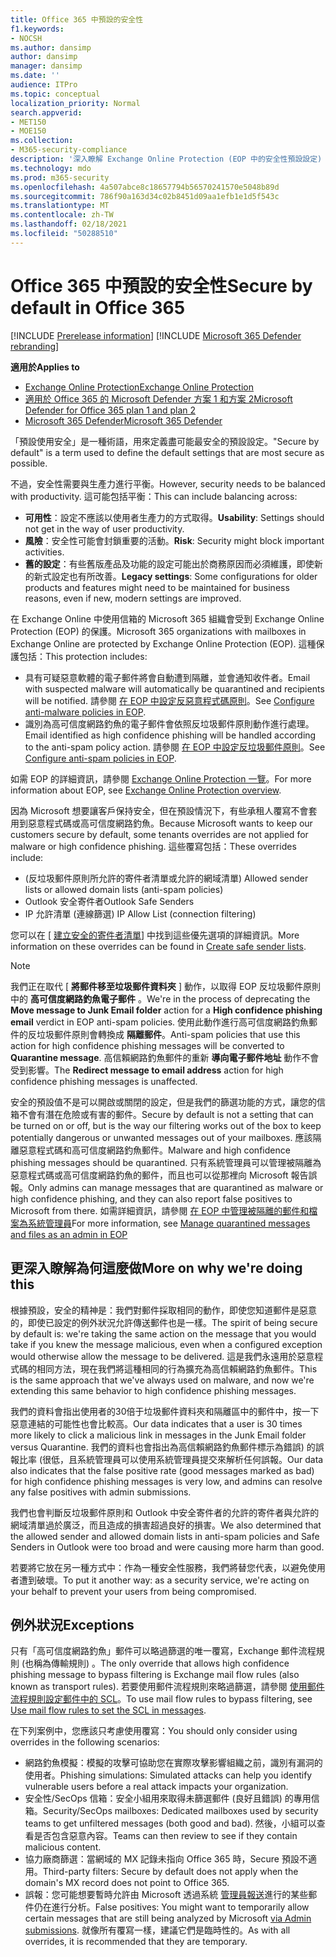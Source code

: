 ```yaml
---
title: Office 365 中預設的安全性
f1.keywords:
- NOCSH
ms.author: dansimp
author: dansimp
manager: dansimp
ms.date: ''
audience: ITPro
ms.topic: conceptual
localization_priority: Normal
search.appverid:
- MET150
- MOE150
ms.collection:
- M365-security-compliance
description: '深入瞭解 Exchange Online Protection (EOP 中的安全性預設設定) '
ms.technology: mdo
ms.prod: m365-security
ms.openlocfilehash: 4a507abce8c18657794b56570241570e5048b89d
ms.sourcegitcommit: 786f90a163d34c02b8451d09aa1efb1e1d5f543c
ms.translationtype: MT
ms.contentlocale: zh-TW
ms.lasthandoff: 02/18/2021
ms.locfileid: "50288510"
---
```

# <a name="secure-by-default-in-office-365"></a><span data-ttu-id="57184-103">Office 365 中預設的安全性</span><span class="sxs-lookup"><span data-stu-id="57184-103">Secure by default in Office 365</span></span>

[!INCLUDE [Prerelease information](../includes/prerelease.md)]
[!INCLUDE [Microsoft 365 Defender rebranding](../includes/microsoft-defender-for-office.md)]

<span data-ttu-id="57184-104">**適用於**</span><span class="sxs-lookup"><span data-stu-id="57184-104">**Applies to**</span></span>
- [<span data-ttu-id="57184-105">Exchange Online Protection</span><span class="sxs-lookup"><span data-stu-id="57184-105">Exchange Online Protection</span></span>](exchange-online-protection-overview.md)
- [<span data-ttu-id="57184-106">適用於 Office 365 的 Microsoft Defender 方案 1 和方案 2</span><span class="sxs-lookup"><span data-stu-id="57184-106">Microsoft Defender for Office 365 plan 1 and plan 2</span></span>](office-365-atp.md)
- [<span data-ttu-id="57184-107">Microsoft 365 Defender</span><span class="sxs-lookup"><span data-stu-id="57184-107">Microsoft 365 Defender</span></span>](../mtp/microsoft-threat-protection.md)

<span data-ttu-id="57184-108">「預設使用安全」是一種術語，用來定義盡可能最安全的預設設定。</span><span class="sxs-lookup"><span data-stu-id="57184-108">"Secure by default" is a term used to define the default settings that are most secure as possible.</span></span>

<span data-ttu-id="57184-109">不過，安全性需要與生產力進行平衡。</span><span class="sxs-lookup"><span data-stu-id="57184-109">However, security needs to be balanced with productivity.</span></span> <span data-ttu-id="57184-110">這可能包括平衡：</span><span class="sxs-lookup"><span data-stu-id="57184-110">This can include balancing across:</span></span>

- <span data-ttu-id="57184-111">**可用性**：設定不應該以使用者生產力的方式取得。</span><span class="sxs-lookup"><span data-stu-id="57184-111">**Usability**: Settings should not get in the way of user productivity.</span></span>
- <span data-ttu-id="57184-112">**風險**：安全性可能會封鎖重要的活動。</span><span class="sxs-lookup"><span data-stu-id="57184-112">**Risk**: Security might block important activities.</span></span>
- <span data-ttu-id="57184-113">**舊的設定**：有些舊版產品及功能的設定可能出於商務原因而必須維護，即使新的新式設定也有所改善。</span><span class="sxs-lookup"><span data-stu-id="57184-113">**Legacy settings**: Some configurations for older products and features might need to be maintained for business reasons, even if new, modern settings are improved.</span></span>

<span data-ttu-id="57184-114">在 Exchange Online 中使用信箱的 Microsoft 365 組織會受到 Exchange Online Protection (EOP) 的保護。</span><span class="sxs-lookup"><span data-stu-id="57184-114">Microsoft 365 organizations with mailboxes in Exchange Online are protected by Exchange Online Protection (EOP).</span></span> <span data-ttu-id="57184-115">這種保護包括：</span><span class="sxs-lookup"><span data-stu-id="57184-115">This protection includes:</span></span>

- <span data-ttu-id="57184-116">具有可疑惡意軟體的電子郵件將會自動遭到隔離，並會通知收件者。</span><span class="sxs-lookup"><span data-stu-id="57184-116">Email with suspected malware will automatically be quarantined and recipients will be notified.</span></span> <span data-ttu-id="57184-117">請參閱 [在 EOP 中設定反惡意程式碼原則](configure-anti-malware-policies.md)。</span><span class="sxs-lookup"><span data-stu-id="57184-117">See [Configure anti-malware policies in EOP](configure-anti-malware-policies.md).</span></span>
- <span data-ttu-id="57184-118">識別為高可信度網路釣魚的電子郵件會依照反垃圾郵件原則動作進行處理。</span><span class="sxs-lookup"><span data-stu-id="57184-118">Email identified as high confidence phishing will be handled according to the anti-spam policy action.</span></span> <span data-ttu-id="57184-119">請參閱 [在 EOP 中設定反垃圾郵件原則](configure-your-spam-filter-policies.md)。</span><span class="sxs-lookup"><span data-stu-id="57184-119">See [Configure anti-spam policies in EOP](configure-your-spam-filter-policies.md).</span></span>

<span data-ttu-id="57184-120">如需 EOP 的詳細資訊，請參閱 [Exchange Online Protection 一覽](exchange-online-protection-overview.md)。</span><span class="sxs-lookup"><span data-stu-id="57184-120">For more information about EOP, see [Exchange Online Protection overview](exchange-online-protection-overview.md).</span></span>

<span data-ttu-id="57184-121">因為 Microsoft 想要讓客戶保持安全，但在預設情況下，有些承租人覆寫不會套用到惡意程式碼或高可信度網路釣魚。</span><span class="sxs-lookup"><span data-stu-id="57184-121">Because Microsoft wants to keep our customers secure by default, some tenants overrides are not applied for malware or high confidence phishing.</span></span> <span data-ttu-id="57184-122">這些覆寫包括：</span><span class="sxs-lookup"><span data-stu-id="57184-122">These overrides include:</span></span>

- <span data-ttu-id="57184-123"> (反垃圾郵件原則所允許的寄件者清單或允許的網域清單) </span><span class="sxs-lookup"><span data-stu-id="57184-123">Allowed sender lists or allowed domain lists (anti-spam policies)</span></span>
- <span data-ttu-id="57184-124">Outlook 安全寄件者</span><span class="sxs-lookup"><span data-stu-id="57184-124">Outlook Safe Senders</span></span>
- <span data-ttu-id="57184-125">IP 允許清單 (連線篩選) </span><span class="sxs-lookup"><span data-stu-id="57184-125">IP Allow List (connection filtering)</span></span>

<span data-ttu-id="57184-126">您可以在 [ [建立安全的寄件者清單](create-safe-sender-lists-in-office-365.md)] 中找到這些優先選項的詳細資訊。</span><span class="sxs-lookup"><span data-stu-id="57184-126">More information on these overrides can be found in [Create safe sender lists](create-safe-sender-lists-in-office-365.md).</span></span>

> [!NOTE]
> <span data-ttu-id="57184-127">我們正在取代 [ **將郵件移至垃圾郵件資料夾** ] 動作，以取得 EOP 反垃圾郵件原則中的 **高可信度網路釣魚電子郵件** 。</span><span class="sxs-lookup"><span data-stu-id="57184-127">We're in the process of deprecating the **Move message to Junk Email folder** action for a **High confidence phishing email** verdict in EOP anti-spam policies.</span></span> <span data-ttu-id="57184-128">使用此動作進行高可信度網路釣魚郵件的反垃圾郵件原則會轉換成 **隔離郵件**。</span><span class="sxs-lookup"><span data-stu-id="57184-128">Anti-spam policies that use this action for high confidence phishing messages will be converted to **Quarantine message**.</span></span> <span data-ttu-id="57184-129">高信賴網路釣魚郵件的重新 **導向電子郵件地址** 動作不會受到影響。</span><span class="sxs-lookup"><span data-stu-id="57184-129">The **Redirect message to email address** action for high confidence phishing messages is unaffected.</span></span>

<span data-ttu-id="57184-130">安全的預設值不是可以開啟或關閉的設定，但是我們的篩選功能的方式，讓您的信箱不會有潛在危險或有害的郵件。</span><span class="sxs-lookup"><span data-stu-id="57184-130">Secure by default is not a setting that can be turned on or off, but is the way our filtering works out of the box to keep potentially dangerous or unwanted messages out of your mailboxes.</span></span> <span data-ttu-id="57184-131">應該隔離惡意程式碼和高可信度網路釣魚郵件。</span><span class="sxs-lookup"><span data-stu-id="57184-131">Malware and high confidence phishing messages should be quarantined.</span></span> <span data-ttu-id="57184-132">只有系統管理員可以管理被隔離為惡意程式碼或高可信度網路釣魚的郵件，而且也可以從那裡向 Microsoft 報告誤報。</span><span class="sxs-lookup"><span data-stu-id="57184-132">Only admins can manage messages that are quarantined as malware or high confidence phishing, and they can also report false positives to Microsoft from there.</span></span> <span data-ttu-id="57184-133">如需詳細資訊，請參閱 [在 EOP 中管理被隔離的郵件和檔案為系統管理員](manage-quarantined-messages-and-files.md)</span><span class="sxs-lookup"><span data-stu-id="57184-133">For more information, see [Manage quarantined messages and files as an admin in EOP](manage-quarantined-messages-and-files.md)</span></span>

## <a name="more-on-why-were-doing-this"></a><span data-ttu-id="57184-134">更深入瞭解為何這麼做</span><span class="sxs-lookup"><span data-stu-id="57184-134">More on why we're doing this</span></span>

<span data-ttu-id="57184-135">根據預設，安全的精神是：我們對郵件採取相同的動作，即使您知道郵件是惡意的，即使已設定的例外狀況允許傳送郵件也是一樣。</span><span class="sxs-lookup"><span data-stu-id="57184-135">The spirit of being secure by default is: we're taking the same action on the message that you would take if you knew the message malicious, even when a configured exception would otherwise allow the message to be delivered.</span></span> <span data-ttu-id="57184-136">這是我們永遠用於惡意程式碼的相同方法，現在我們將這種相同的行為擴充為高信賴網路釣魚郵件。</span><span class="sxs-lookup"><span data-stu-id="57184-136">This is the same approach that we've always used on malware, and now we're extending this same behavior to high confidence phishing messages.</span></span>

<span data-ttu-id="57184-137">我們的資料會指出使用者的30倍于垃圾郵件資料夾和隔離區中的郵件中，按一下惡意連結的可能性也會比較高。</span><span class="sxs-lookup"><span data-stu-id="57184-137">Our data indicates that a user is 30 times more likely to click a malicious link in messages in the Junk Email folder versus Quarantine.</span></span> <span data-ttu-id="57184-138">我們的資料也會指出為高信賴網路釣魚郵件標示為錯誤) 的誤報比率 (很低，且系統管理員可以使用系統管理員提交來解析任何誤報。</span><span class="sxs-lookup"><span data-stu-id="57184-138">Our data also indicates that the false positive rate (good messages marked as bad) for high confidence phishing messages is very low, and admins can resolve any false positives with admin submissions.</span></span>

<span data-ttu-id="57184-139">我們也會判斷反垃圾郵件原則和 Outlook 中安全寄件者的允許的寄件者與允許的網域清單過於廣泛，而且造成的損害超過良好的損害。</span><span class="sxs-lookup"><span data-stu-id="57184-139">We also determined that the allowed sender and allowed domain lists in anti-spam policies and Safe Senders in Outlook were too broad and were causing more harm than good.</span></span>

<span data-ttu-id="57184-140">若要將它放在另一種方式中：作為一種安全性服務，我們將替您代表，以避免使用者遭到破壞。</span><span class="sxs-lookup"><span data-stu-id="57184-140">To put it another way: as a security service, we're acting on your behalf to prevent your users from being compromised.</span></span> 

## <a name="exceptions"></a><span data-ttu-id="57184-141">例外狀況</span><span class="sxs-lookup"><span data-stu-id="57184-141">Exceptions</span></span>

<span data-ttu-id="57184-142">只有「高可信度網路釣魚」郵件可以略過篩選的唯一覆寫，Exchange 郵件流程規則 (也稱為傳輸規則) 。</span><span class="sxs-lookup"><span data-stu-id="57184-142">The only override that allows high confidence phishing message to bypass filtering is Exchange mail flow rules (also known as transport rules).</span></span> <span data-ttu-id="57184-143">若要使用郵件流程規則來略過篩選，請參閱 [使用郵件流程規則設定郵件中的 SCL](use-mail-flow-rules-to-set-the-spam-confidence-level-scl-in-messages.md)。</span><span class="sxs-lookup"><span data-stu-id="57184-143">To use mail flow rules to bypass filtering, see [Use mail flow rules to set the SCL in messages](use-mail-flow-rules-to-set-the-spam-confidence-level-scl-in-messages.md).</span></span>

<span data-ttu-id="57184-144">在下列案例中，您應該只考慮使用覆寫：</span><span class="sxs-lookup"><span data-stu-id="57184-144">You should only consider using overrides in the following scenarios:</span></span>

- <span data-ttu-id="57184-145">網路釣魚模擬：模擬的攻擊可協助您在實際攻擊影響組織之前，識別有漏洞的使用者。</span><span class="sxs-lookup"><span data-stu-id="57184-145">Phishing simulations: Simulated attacks can help you identify vulnerable users before a real attack impacts your organization.</span></span>
- <span data-ttu-id="57184-146">安全性/SecOps 信箱：安全小組用來取得未篩選郵件 (良好且錯誤) 的專用信箱。</span><span class="sxs-lookup"><span data-stu-id="57184-146">Security/SecOps mailboxes: Dedicated mailboxes used by security teams to get unfiltered messages (both good and bad).</span></span> <span data-ttu-id="57184-147">然後，小組可以查看是否包含惡意內容。</span><span class="sxs-lookup"><span data-stu-id="57184-147">Teams can then review to see if they contain malicious content.</span></span>
- <span data-ttu-id="57184-148">協力廠商篩選：當網域的 MX 記錄未指向 Office 365 時，Secure 預設不適用。</span><span class="sxs-lookup"><span data-stu-id="57184-148">Third-party filters: Secure by default does not apply when the domain's MX record does not point to Office 365.</span></span>
- <span data-ttu-id="57184-149">誤報：您可能想要暫時允許由 Microsoft 透過系統 [管理員報送](admin-submission.md)進行的某些郵件仍在進行分析。</span><span class="sxs-lookup"><span data-stu-id="57184-149">False positives: You might want to temporarily allow certain messages that are still being analyzed by Microsoft [via Admin submissions](admin-submission.md).</span></span> <span data-ttu-id="57184-150">就像所有覆寫一樣，建議它們是臨時性的。</span><span class="sxs-lookup"><span data-stu-id="57184-150">As with all overrides, it is recommended that they are temporary.</span></span>
